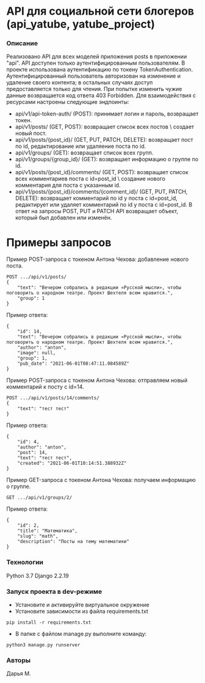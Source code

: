 # API для социальной сети блогеров (api_yatube, yatube_project)

### Описание
Реализовано API для всех моделей приложения posts в приложении "api".
API доступен только аутентифицированным пользователям. В проекте использована аутентификацию по токену TokenAuthentication.
Аутентифицированный пользователь авторизован на изменение и удаление своего контента; в остальных случаях доступ предоставляется только для чтения. При попытке изменить чужие данные возвращается код ответа 403 Forbidden.
Для взаимодействия с ресурсами настроены следующие эндпоинты:
- api/v1/api-token-auth/ (POST): принимает логин и пароль, возвращает токен.
- api/v1/posts/ (GET, POST): возвращает список всех постов \ создает новый пост.
- api/v1/posts/{post_id}/ (GET, PUT, PATCH, DELETE): возвращает пост по id, редактирование или удаляение поста по id.
- api/v1/groups/ (GET): возвращает список всех групп.
- api/v1/groups/{group_id}/ (GET): возвращает информацию о группе по id.
- api/v1/posts/{post_id}/comments/ (GET, POST): возвращает список всех комментариев поста с id=post_id \ создание нового комментария для поста с указанным id.
- api/v1/posts/{post_id}/comments/{comment_id}/ (GET, PUT, PATCH, DELETE): возвращает комментарий по id у поста с id=post_id, редактирует или удаляет комментарий по id у поста с id=post_id.
В ответ на запросы POST, PUT и PATCH API возвращает объект, который был добавлен или изменён.
# Примеры запросов
Пример POST-запроса с токеном Антона Чехова: добавление нового поста.
```
POST .../api/v1/posts/
{
    "text": "Вечером собрались в редакции «Русской мысли», чтобы поговорить о народном театре. Проект Шехтеля всем нравится.",
    "group": 1
}
```
Пример ответа:
```
{
    "id": 14,
    "text": "Вечером собрались в редакции «Русской мысли», чтобы поговорить о народном театре. Проект Шехтеля всем нравится.",
    "author": "anton",
    "image": null,
    "group": 1,
    "pub_date": "2021-06-01T08:47:11.084589Z"
}
```
Пример POST-запроса с токеном Антона Чехова: отправляем новый комментарий к посту с id=14.
```
POST .../api/v1/posts/14/comments/
{
    "text": "тест тест"
}
```
Пример ответа:
```
{
    "id": 4,
    "author": "anton",
    "post": 14,
    "text": "тест тест",
    "created": "2021-06-01T10:14:51.388932Z"
}
```
Пример GET-запроса с токеном Антона Чехова: получаем информацию о группе.
```
GET .../api/v1/groups/2/
```
Пример ответа:
```
{
    "id": 2,
    "title": "Математика",
    "slug": "math",
    "description": "Посты на тему математики"
}
```
### Технологии
Python 3.7
Django 2.2.19
### Запуск проекта в dev-режиме
- Установите и активируйте виртуальное окружение
- Установите зависимости из файла requirements.txt
```
pip install -r requirements.txt
``` 
- В папке с файлом manage.py выполните команду:
```
python3 manage.py runserver
```

### Авторы
Дарья М.
